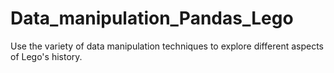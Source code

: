 # Data_manipulation_Pandas_Lego
Use the variety of data manipulation techniques to explore different aspects of Lego's history.
